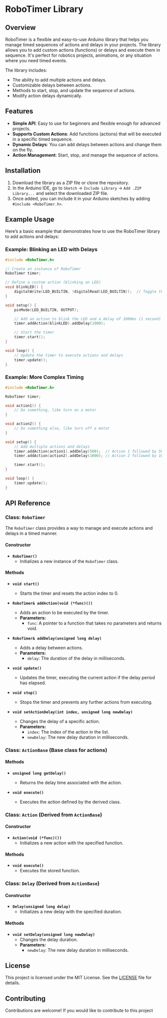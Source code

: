# RoboTimer Library

## Overview
RoboTimer is a flexible and easy-to-use Arduino library that helps you manage timed sequences of actions and delays in your projects. The library allows you to add custom actions (functions) or delays and execute them in sequence. It's perfect for robotics projects, animations, or any situation where you need timed events.

The library includes:
- The ability to add multiple actions and delays.
- Customizable delays between actions.
- Methods to start, stop, and update the sequence of actions.
- Modify action delays dynamically.

## Features
- **Simple API**: Easy to use for beginners and flexible enough for advanced projects.
- **Supports Custom Actions**: Add functions (actions) that will be executed in a specific timed sequence.
- **Dynamic Delays**: You can add delays between actions and change them on the fly.
- **Action Management**: Start, stop, and manage the sequence of actions.
  
## Installation

1. Download the library as a ZIP file or clone the repository.
2. In the Arduino IDE, go to `Sketch` -> `Include Library` -> `Add .ZIP Library...` and select the downloaded ZIP file.
3. Once added, you can include it in your Arduino sketches by adding `#include <RoboTimer.h>`.

## Example Usage

Here’s a basic example that demonstrates how to use the RoboTimer library to add actions and delays:

### Example: Blinking an LED with Delays
```cpp
#include <RoboTimer.h>

// Create an instance of RoboTimer
RoboTimer timer;

// Define a custom action (blinking an LED)
void blinkLED() {
    digitalWrite(LED_BUILTIN, !digitalRead(LED_BUILTIN));  // Toggle the LED
}

void setup() {
    pinMode(LED_BUILTIN, OUTPUT);

    // Add an action to blink the LED and a delay of 1000ms (1 second)
    timer.addAction(blinkLED).addDelay(1000);

    // Start the timer
    timer.start();
}

void loop() {
    // Update the timer to execute actions and delays
    timer.update();
}
```

### Example: More Complex Timing
```cpp
#include <RoboTimer.h>

RoboTimer timer;

void action1() {
    // Do something, like turn on a motor
}

void action2() {
    // Do something else, like turn off a motor
}

void setup() {
    // Add multiple actions and delays
    timer.addAction(action1).addDelay(500);  // Action 1 followed by 500ms delay
    timer.addAction(action2).addDelay(1000); // Action 2 followed by 1000ms delay

    timer.start();
}

void loop() {
    timer.update();
}
```

## API Reference

### Class: `RoboTimer`

The `RoboTimer` class provides a way to manage and execute actions and delays in a timed manner.

#### Constructor
- **`RoboTimer()`**
  - Initializes a new instance of the `RoboTimer` class.

#### Methods

- **`void start()`**
  - Starts the timer and resets the action index to 0.

- **`RoboTimer& addAction(void (*func)())`**
  - Adds an action to be executed by the timer.
  - **Parameters:**
    - `func`: A pointer to a function that takes no parameters and returns void.

- **`RoboTimer& addDelay(unsigned long delay)`**
  - Adds a delay between actions.
  - **Parameters:**
    - `delay`: The duration of the delay in milliseconds.

- **`void update()`**
  - Updates the timer, executing the current action if the delay period has elapsed.

- **`void stop()`**
  - Stops the timer and prevents any further actions from executing.

- **`void setActionDelay(int index, unsigned long newDelay)`**
  - Changes the delay of a specific action.
  - **Parameters:**
    - `index`: The index of the action in the list.
    - `newDelay`: The new delay duration in milliseconds.
  
### Class: `ActionBase` (Base class for actions)

#### Methods

- **`unsigned long getDelay()`**
  - Returns the delay time associated with the action.

- **`void execute()`**
  - Executes the action defined by the derived class.

### Class: `Action` (Derived from `ActionBase`)

#### Constructor
- **`Action(void (*func)())`**
  - Initializes a new action with the specified function.

#### Methods

- **`void execute()`**
  - Executes the stored function.

### Class: `Delay` (Derived from `ActionBase`)

#### Constructor
- **`Delay(unsigned long delay)`**
  - Initializes a new delay with the specified duration.

#### Methods

- **`void setDelay(unsigned long newDelay)`**
  - Changes the delay duration.
  - **Parameters:**
    - `newDelay`: The new delay duration in milliseconds.

## License

This project is licensed under the MIT License. See the [LICENSE](LICENSE) file for details.

## Contributing

Contributions are welcome! If you would like to contribute to this project